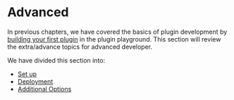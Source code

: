 # Advanced

In previous chapters, we have covered the basics of plugin development by[ building your first plugin](../your-first-plugin/) in the plugin playground. This section will review  the extra/advance topics for advanced developer.

We have divided this section into:

* [Set up](set-up-an-ide-and-cloning/)
* [Deployment](deployment/)
* [Additional Options](additional-options/)
